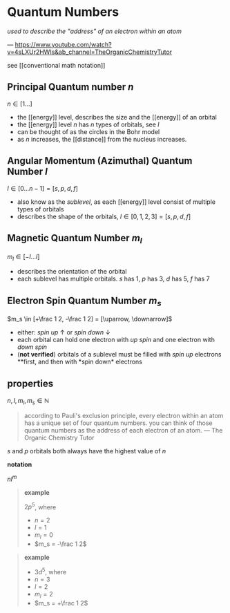 # Quantum Numbers

_used to describe the "address" of an electron within an atom_

&mdash; <https://www.youtube.com/watch?v=4sLXUr2HWIs&ab_channel=TheOrganicChemistryTutor>

see [[conventional math notation]]

## Principal Quantum number $n$

$n \in [1 \dots]$

- the [[energy]] level, describes the size and the [[energy]] of an orbital
- the [[energy]] level $n$ has $n$ types of orbitals, see $l$
- can be thought of as the circles in the Bohr model
- as $n$ increases, the [[distance]] from the nucleus increases.

## Angular Momentum (Azimuthal) Quantum Number $l$

$l \in [0 \dots n-1] = [s, p, d, f]$

- also know as the _sublevel_, as each [[energy]] level consist of multiple types of orbitals
- describes the shape of the orbitals, $l \in [0, 1, 2, 3] = [s, p, d, f]$

## Magnetic Quantum Number $m_l$

$m_l \in [-l \dots l]$

- describes the orientation of the orbital
- each sublevel has multiple orbitals. $s$ has $1$, $p$ has $3$, $d$ has $5$, $f$ has $7$

## Electron Spin Quantum Number $m_s$

$m_s \in [+\frac 1 2, -\frac 1 2] = [\uparrow, \downarrow]$

- either: _spin up_ $\uparrow$ or _spin down_ $\downarrow$
- each orbital can hold one electron with _up spin_ and one electron with _down spin_
- (**not verified**) orbitals of a sublevel must be filled with _spin up_ electrons \**first, and then with *spin down\* electrons

## properties

$n, l, m_l, m_s \in \mathbb N$

> according to Pauli's exclusion principle, every electron within an atom has a unique set of four quantum numbers. you can think of those quantum numbers as the address of each electron of an atom. &mdash; The Organic Chemistry Tutor

$s$ and $p$ orbitals both always have the highest value of $n$

**notation**

$nl^m$

> **example**
>
> $2p^5$, where
>
> - $n = 2$
> - $l = 1$
> - $m_l = 0$
> - $m_s = -\frac 1 2$

> **example**
>
> - $3d^5$, where
> - $n = 3$
> - $l = 2$
> - $m_l = 2$
> - $m_s = +\frac 1 2$
